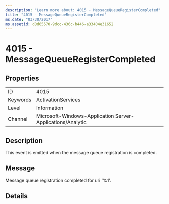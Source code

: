 ```yaml
---
description: "Learn more about: 4015 - MessageQueueRegisterCompleted"
title: "4015 - MessageQueueRegisterCompleted"
ms.date: "03/30/2017"
ms.assetid: d8d65570-9dcc-436c-b446-a33404e31652
---
```

# 4015 - MessageQueueRegisterCompleted

## Properties  
  
|||  
|-|-|  
|ID|4015|  
|Keywords|ActivationServices|  
|Level|Information|  
|Channel|Microsoft-Windows-Application Server-Applications/Analytic|  
  
## Description  

 This event is emitted when the message queue registration is completed.  
  
## Message  

 Message queue registration completed for uri '%1'.  
  
## Details
